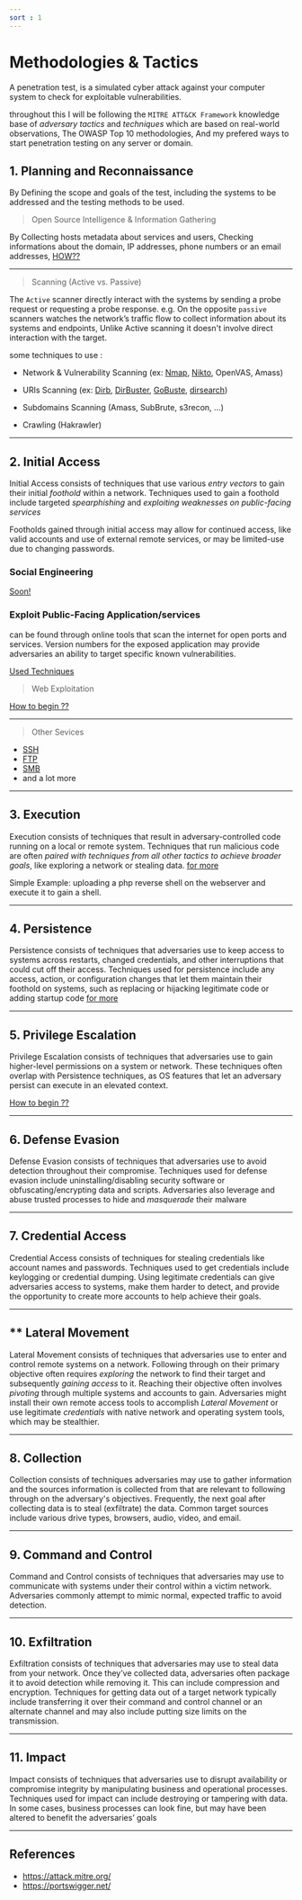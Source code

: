 ```yaml
---
sort : 1
---
```


# Methodologies & Tactics

A penetration test, is a simulated cyber attack against your computer system to check for exploitable vulnerabilities. 

throughout this I will be following the `MITRE ATT&CK Framework` knowledge base of *adversary tactics* and *techniques* which are based on real-world observations, The OWASP Top 10 methodologies, And my prefered ways to start penetration testing on any server or domain.


## 1. Planning and Reconnaissance

By Defining the scope and goals of the test, including the systems to be addressed and the testing methods to be used. 

> Open Source Intelligence & Information Gathering

By Collecting hosts metadata about services and users, Checking informations about the domain, IP addresses, phone numbers or an email addresses, [HOW??](#)


---


> Scanning (Active vs. Passive) 

The `Active` scanner directly interact with the systems by sending a probe request or requesting a probe response. e.g.
On the opposite `passive` scanners watches the network’s traffic flow to collect information about its systems and endpoints, Unlike Active scanning it doesn't involve direct interaction with the target.

some techniques to use :

* Network & Vulnerability Scanning (ex: [Nmap](#), [Nikto](#), OpenVAS, Amass)

* URIs Scanning (ex: [Dirb](#), [DirBuster](#), [GoBuste](#), [dirsearch](#))

* Subdomains Scanning (Amass, SubBrute, s3recon, ...)

* Crawling (Hakrawler)

---

## 2. Initial Access 

Initial Access consists of techniques that use various *entry vectors* to gain their initial *foothold* within a network. Techniques used to gain a foothold include targeted _spearphishing_ and _exploiting weaknesses on public-facing services_

Footholds gained through initial access may allow for continued access, like valid accounts and use of external remote services, or may be limited-use due to changing passwords.

### Social Engineering

[Soon!](#)

### Exploit Public-Facing Application/services

can be found through online tools that scan the internet for open ports and services. Version numbers for the exposed application may provide adversaries an ability to target specific known vulnerabilities.

[Used Techniques](https://attack.mitre.org/groups/G0034/) 

> Web Exploitation

[How to begin ??](#)

---

> Other Sevices 

* [SSH](#) 
* [FTP](#) 
* [SMB](#)
* and a lot more 

---

## 3. Execution

Execution consists of techniques that result in adversary-controlled code running on a local or remote system. 
Techniques that run malicious code are often *paired with techniques from all other tactics to achieve broader goals*, like exploring a network or stealing data. [for more](https://attack.mitre.org/tactics/TA0002/)

Simple Example: uploading a php reverse shell on the webserver and execute it to gain a shell.  


---

## 4. Persistence

Persistence consists of techniques that adversaries use to keep access to systems across restarts, changed credentials, and other interruptions that could cut off their access. 
Techniques used for persistence include any access, action, or configuration changes that let them maintain their foothold on systems, such as replacing or hijacking legitimate code or adding startup code [for more](https://attack.mitre.org/tactics/TA0003/)

---

## 5. Privilege Escalation

Privilege Escalation consists of techniques that adversaries use to gain higher-level permissions on a system or network. These techniques often overlap with Persistence techniques, as OS features that let an adversary persist can execute in an elevated context. 

[How to begin ??](#)

---

## 6. Defense Evasion

Defense Evasion consists of techniques that adversaries use to avoid detection throughout their compromise. Techniques used for defense evasion include uninstalling/disabling security software or obfuscating/encrypting data and scripts. Adversaries also leverage and abuse trusted processes to hide and *masquerade* their malware

---

## 7. Credential Access

Credential Access consists of techniques for stealing credentials like account names and passwords. Techniques used to get credentials include keylogging or credential dumping. Using legitimate credentials can give adversaries access to systems, make them harder to detect, and provide the opportunity to create more accounts to help achieve their goals.

---

## ** Lateral Movement

Lateral Movement consists of techniques that adversaries use to enter and control remote systems on a network. Following through on their primary objective often requires *exploring* the network to find their target and subsequently *gaining access* to it. Reaching their objective often involves *pivoting* through multiple systems and accounts to gain. Adversaries might install their own remote access tools to accomplish *Lateral Movement* or use legitimate *credentials* with native network and operating system tools, which may be stealthier. 

---

## 8. Collection

Collection consists of techniques adversaries may use to gather information and the sources information is collected from that are relevant to following through on the adversary's objectives. Frequently, the next goal after collecting data is to steal (exfiltrate) the data. Common target sources include various drive types, browsers, audio, video, and email.

---

## 9. Command and Control

Command and Control consists of techniques that adversaries may use to communicate with systems under their control within a victim network. Adversaries commonly attempt to mimic normal, expected traffic to avoid detection.

---

## 10. Exfiltration

Exfiltration consists of techniques that adversaries may use to steal data from your network. Once they’ve collected data, adversaries often package it to avoid detection while removing it. This can include compression and encryption. Techniques for getting data out of a target network typically include transferring it over their command and control channel or an alternate channel and may also include putting size limits on the transmission.

---

## 11. Impact 

Impact consists of techniques that adversaries use to disrupt availability or compromise integrity by manipulating business and operational processes. Techniques used for impact can include destroying or tampering with data. In some cases, business processes can look fine, but may have been altered to benefit the adversaries’ goals


---

## References

* https://attack.mitre.org/
* https://portswigger.net/